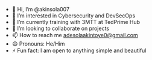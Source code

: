 - 👋 Hi, I’m @akinsola007
- 👀 I’m interested in Cybersecurity and DevSecOps 
- 🌱 I’m currently training with 3MTT at TedPrime Hub
- 💞️ I’m looking to collaborate on projects
- 📫 How to reach me adesolaakintoye0@gmail.com
- 😄 Pronouns: He/Him
- ⚡ Fun fact: I am open to anything simple and beautiful

<!---
akinsola007/akinsola007 is a ✨ special ✨ repository because its `README.md` (this file) appears on your GitHub profile.
You can click the Preview link to take a look at your changes.
--->
